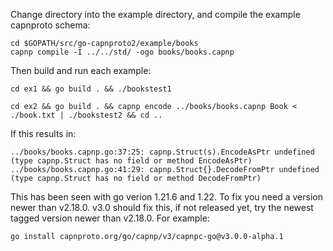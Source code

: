 Change directory into the example directory, and compile the example
capnproto schema:

```
cd $GOPATH/src/go-capnproto2/example/books
capnp compile -I ../../std/ -ogo books/books.capnp
```

Then build and run each example:
```
cd ex1 && go build . && ./bookstest1

cd ex2 && go build . && capnp encode ../books/books.capnp Book < ./book.txt | ./bookstest2 && cd ..
```

If this results in:
```
../books/books.capnp.go:37:25: capnp.Struct(s).EncodeAsPtr undefined (type capnp.Struct has no field or method EncodeAsPtr)
../books/books.capnp.go:41:29: capnp.Struct{}.DecodeFromPtr undefined (type capnp.Struct has no field or method DecodeFromPtr)
```

This has been seen with go verion 1.21.6 and 1.22.  To fix you need a version newer than v2.18.0.  v3.0 should fix this, if not released yet, try the newest tagged version newer than v2.18.0.  For example:
```
go install capnproto.org/go/capnp/v3/capnpc-go@v3.0.0-alpha.1
```



